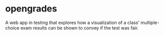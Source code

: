 opengrades
==========

A web app in testing that explores how a visualization of a class&#39; multiple-choice exam results can be shown to convey if the test was fair.